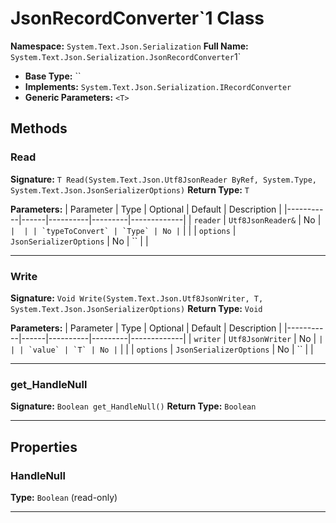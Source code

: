 # JsonRecordConverter`1 Class

**Namespace:** `System.Text.Json.Serialization`
**Full Name:** `System.Text.Json.Serialization.JsonRecordConverter`1`
- **Base Type:** ``
- **Implements:** `System.Text.Json.Serialization.IRecordConverter`
- **Generic Parameters:** `<T>`

## Methods

### Read

**Signature:** `T Read(System.Text.Json.Utf8JsonReader ByRef, System.Type, System.Text.Json.JsonSerializerOptions)`
**Return Type:** `T`

**Parameters:**
| Parameter | Type | Optional | Default | Description |
|-----------|------|----------|---------|-------------|
| `reader` | `Utf8JsonReader&` | No | `` |  |
| `typeToConvert` | `Type` | No | `` |  |
| `options` | `JsonSerializerOptions` | No | `` |  |

---

### Write

**Signature:** `Void Write(System.Text.Json.Utf8JsonWriter, T, System.Text.Json.JsonSerializerOptions)`
**Return Type:** `Void`

**Parameters:**
| Parameter | Type | Optional | Default | Description |
|-----------|------|----------|---------|-------------|
| `writer` | `Utf8JsonWriter` | No | `` |  |
| `value` | `T` | No | `` |  |
| `options` | `JsonSerializerOptions` | No | `` |  |

---

### get_HandleNull

**Signature:** `Boolean get_HandleNull()`
**Return Type:** `Boolean`

---

## Properties

### HandleNull

**Type:** `Boolean` (read-only)

---